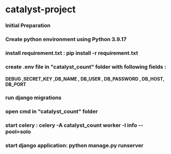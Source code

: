 # catalyst-project
### Initial Preparation
### Create python environment using Python 3.9.17
### install requirement.txt : pip install -r requirement.txt
### create .env file in "catalyst_count" folder with following fields :
#### DEBUG ,SECRET_KEY ,DB_NAME , DB_USER , DB_PASSWORD , DB_HOST, DB_PORT
### run django migrations
### open cmd in "catalyst_count" folder
### start celery : celery -A catalyst_count worker -l info --pool=solo
### start django application: python manage.py runserver

